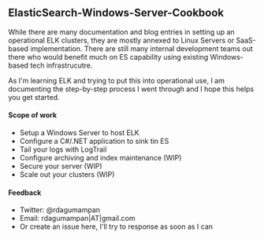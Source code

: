 ElasticSearch-Windows-Server-Cookbook
-----

While there are many documentation and blog entries in setting up an operational ELK clusters, they are mostly annexed to Linux Servers or SaaS-based implementation. There are still many internal development teams out there who would benefit much on ES capability using existing Windows-based tech infrastrucutre.

As I'm learning ELK and trying to put this into operational use, I am documenting the step-by-step process I went through and I hope this helps you get started.

#### Scope of work

- Setup a Windows Server to host ELK
- Configure a C#/.NET application to sink tin ES
- Tail your logs with LogTrail
- Configure archiving and index maintenance (WIP)
- Secure your server (WIP)
- Scale out your clusters (WIP)

#### Feedback

- Twitter: @rdagumampan
- Email: rdagumampan|AT|gmail.com
- Or create an issue here, I'll try to response as soon as I can
